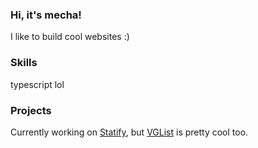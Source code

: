 ### Hi, it's mecha!

I like to build cool websites :)

### Skills

typescript lol

### Projects

Currently working on [Statify](https://github.com/mechakin/statify), but [VGList](https://vglist.org) is pretty cool too.

<!--
**mechakin/mechakin** is a ✨ _special_ ✨ repository because its `README.md` (this file) appears on your GitHub profile.

Here are some ideas to get you started:

- 🔭 I’m currently working on ...
- 🌱 I’m currently learning ...
- 👯 I’m looking to collaborate on ...
- 🤔 I’m looking for help with ...
- 💬 Ask me about ...
- 📫 How to reach me: ...
- 😄 Pronouns: ...
- ⚡ Fun fact: ...
-->
